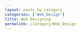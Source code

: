 ```yaml
---
layout: posts_by_category
categories: ['Web_Design']
title: Web Designing
permalink: /category/Web_Design
---
```

